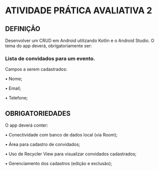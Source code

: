 # ATIVIDADE PRÁTICA AVALIATIVA 2

## DEFINIÇÃO

Desenvolver um CRUD em Android utilizando Kotlin e o Android Studio. O tema do app deverá, obrigatoriamente ser:

### Lista de convidados para um evento.
Campos a serem cadastrados:

• Nome;

• Email;

• Telefone;


## OBRIGATORIEDADES

O app deverá conter:

• Conectividade com banco de dados local (via Room);

• Área para cadastro de convidados;

• Uso de Recycler View para visualizar convidados cadastrados;

• Gerenciamento dos cadastros (edição e exclusão);

